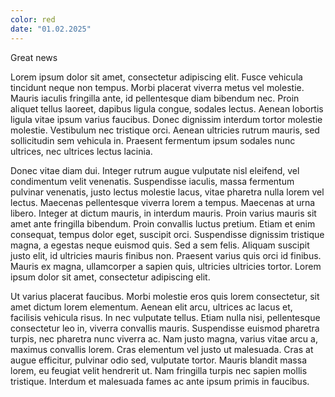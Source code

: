 ```yaml
---
color: red
date: "01.02.2025"
---
```


Great news

<!--more-->

Lorem ipsum dolor sit amet, consectetur adipiscing elit. Fusce vehicula tincidunt neque non tempus. Morbi placerat viverra metus vel molestie. Mauris iaculis fringilla ante, id pellentesque diam bibendum nec. Proin aliquet tellus laoreet, dapibus ligula congue, sodales lectus. Aenean lobortis ligula vitae ipsum varius faucibus. Donec dignissim interdum tortor molestie molestie. Vestibulum nec tristique orci. Aenean ultricies rutrum mauris, sed sollicitudin sem vehicula in. Praesent fermentum ipsum sodales nunc ultrices, nec ultrices lectus lacinia.

Donec vitae diam dui. Integer rutrum augue vulputate nisl eleifend, vel condimentum velit venenatis. Suspendisse iaculis, massa fermentum pulvinar venenatis, justo lectus molestie lacus, vitae pharetra nulla lorem vel lectus. Maecenas pellentesque viverra lorem a tempus. Maecenas at urna libero. Integer at dictum mauris, in interdum mauris. Proin varius mauris sit amet ante fringilla bibendum. Proin convallis luctus pretium. Etiam et enim consequat, tempus dolor eget, suscipit orci. Suspendisse dignissim tristique magna, a egestas neque euismod quis. Sed a sem felis. Aliquam suscipit justo elit, id ultricies mauris finibus non. Praesent varius quis orci id finibus. Mauris ex magna, ullamcorper a sapien quis, ultricies ultricies tortor. Lorem ipsum dolor sit amet, consectetur adipiscing elit.

Ut varius placerat faucibus. Morbi molestie eros quis lorem consectetur, sit amet dictum lorem elementum. Aenean elit arcu, ultrices ac lacus et, facilisis vehicula risus. In nec vulputate tellus. Etiam nulla nisi, pellentesque consectetur leo in, viverra convallis mauris. Suspendisse euismod pharetra turpis, nec pharetra nunc viverra ac. Nam justo magna, varius vitae arcu a, maximus convallis lorem. Cras elementum vel justo ut malesuada. Cras at augue efficitur, pulvinar odio sed, vulputate tortor. Mauris blandit massa lorem, eu feugiat velit hendrerit ut. Nam fringilla turpis nec sapien mollis tristique. Interdum et malesuada fames ac ante ipsum primis in faucibus.
